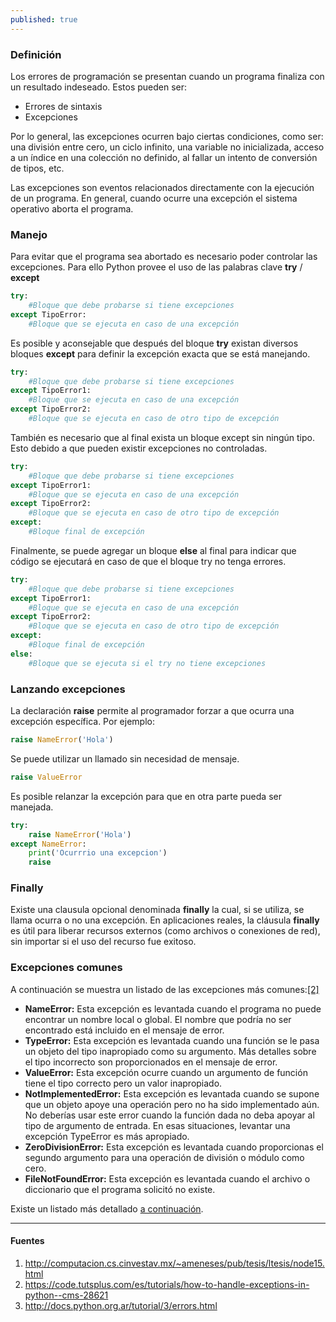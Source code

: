 ```yaml
---
published: true
---
```

### Definición
Los errores de programación se presentan cuando un programa finaliza con un resultado indeseado. Estos pueden ser:
- Errores de sintaxis
- Excepciones

Por lo general, las excepciones ocurren bajo ciertas condiciones, como ser: una división entre cero, un ciclo infinito, una variable no inicializada, acceso a un índice en una colección no definido, al fallar un intento de conversión de tipos, etc.

Las excepciones son eventos relacionados directamente con la ejecución de un programa. En general, cuando ocurre una excepción el sistema operativo aborta el programa.

### Manejo
Para evitar que el programa sea abortado es necesario poder controlar las excepciones. Para ello Python provee el uso de las palabras clave **try** / **except**

```python
try:
    #Bloque que debe probarse si tiene excepciones
except TipoError:
    #Bloque que se ejecuta en caso de una excepción
```

Es posible y aconsejable que después del bloque **try** existan diversos bloques **except** para definir la excepción exacta que se está manejando. 

```python
try:
    #Bloque que debe probarse si tiene excepciones
except TipoError1:
    #Bloque que se ejecuta en caso de una excepción
except TipoError2:
    #Bloque que se ejecuta en caso de otro tipo de excepción
```

También es necesario que al final exista un bloque except sin ningún tipo. Esto debido a que pueden existir excepciones no controladas.

```python
try:
    #Bloque que debe probarse si tiene excepciones
except TipoError1:
    #Bloque que se ejecuta en caso de una excepción
except TipoError2:
    #Bloque que se ejecuta en caso de otro tipo de excepción
except:
    #Bloque final de excepción
```

Finalmente, se puede agregar un bloque **else** al final para indicar que código se ejecutará en caso de que el bloque try no tenga errores.

```python
try:
    #Bloque que debe probarse si tiene excepciones
except TipoError1:
    #Bloque que se ejecuta en caso de una excepción
except TipoError2:
    #Bloque que se ejecuta en caso de otro tipo de excepción
except:
    #Bloque final de excepción
else:
    #Bloque que se ejecuta si el try no tiene excepciones
```

### Lanzando excepciones
La declaración **raise** permite al programador forzar a que ocurra una excepción específica. Por ejemplo:

```python
raise NameError('Hola')
```

Se puede utilizar un llamado sin necesidad de mensaje.

```python
raise ValueError
```

Es posible relanzar la excepción para que en otra parte pueda ser manejada.

```python
try:
    raise NameError('Hola')
except NameError:
    print('Ocurrrio una excepcion')
    raise
```

### Finally
Existe una clausula opcional denominada **finally** la cual, si se utiliza, se llama ocurra o no una excepción. En aplicaciones reales, la cláusula **finally** es útil para liberar recursos externos (como archivos o conexiones de red), sin importar si el uso del recurso fue exitoso.

### Excepciones comunes
A continuación se muestra un listado de las excepciones más comunes:[[2]](https://code.tutsplus.com/es/tutorials/how-to-handle-exceptions-in-python--cms-28621) 
- **NameError:** Esta excepción es levantada cuando el programa no puede encontrar un nombre local o global. El nombre que podría no ser encontrado está incluido en el mensaje de error.
- **TypeError:** Esta excepción es levantada cuando una función se le pasa un objeto del tipo inapropiado como su argumento. Más detalles sobre el tipo incorrecto son proporcionados en el mensaje de error.
- **ValueError:** Esta excepción ocurre cuando un argumento de función tiene el tipo correcto pero un valor inapropiado.
- **NotImplementedError:** Esta excepción es levantada cuando se supone que un objeto apoye una operación pero no ha sido implementado aún. No deberías usar este error cuando la función dada no deba apoyar al tipo de argumento de entrada. En esas situaciones, levantar una excepción TypeError es más apropiado.
- **ZeroDivisionError:** Esta excepción es levantada cuando proporcionas el segundo argumento para una operación de división o módulo como cero.
- **FileNotFoundError:** Esta excepción es levantada cuando el archivo o diccionario que el programa solicitó no existe.

Existe un listado más detallado [a continuación](https://docs.python.org/3/library/exceptions.html#concrete-exceptions).


---

#### Fuentes
1. http://computacion.cs.cinvestav.mx/~ameneses/pub/tesis/ltesis/node15.html
2. https://code.tutsplus.com/es/tutorials/how-to-handle-exceptions-in-python--cms-28621
3. http://docs.python.org.ar/tutorial/3/errors.html
